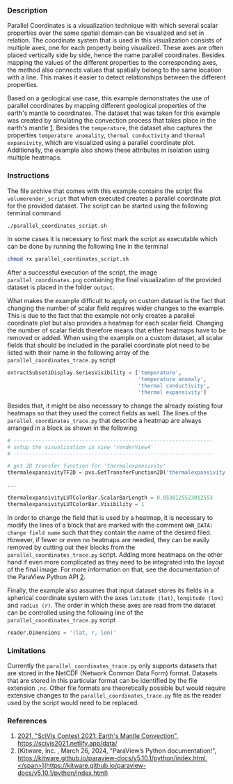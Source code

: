 ### Description ###
Parallel Coordinates is a visualization technique with which several scalar properties over the same spatial domain can be visualized and set in relation.
The coordinate system that is used in this visualization consists of multiple axes, one for each property being visualized.
These axes are often placed vertically side by side, hence the name parallel coordinates.
Besides mapping the values of the different properties to the corresponding axes, the method also connects values that spatially belong to the same location with a line.
This makes it easier to detect relationships between the different properties.

Based on a geological use case, this example demonstrates the use of parallel coordinates by mapping different geological properties of the earth's mantle to coordinates.
The dataset that was taken for this example was created by simulating the convection process that takes place in the earth's mantle [1](#reference_dataset).
Besides the `temperature`, the dataset also captures the properties `temperature anomality`, `thermal conductivity` and `thermal expansivity`, which are visualized using a parallel coordinate plot.
Additionally, the example also shows these attributes in isolation using multiple heatmaps.

### Instructions ###
The file archive that comes with this example contains the script file `volumerender_script` that when executed creates a parallel coordinate plot for the provided dataset.
The script can be started using the following terminal command
```bash
./parallel_coordinates_script.sh
```
In some cases it is necessary to first mark the script as executable which can be done by running the following line in the terminal
```bash
chmod +x parallel_coordinates_script.sh
```
After a successful execution of the script, the image `parallel_coordinates.png` containing the final visualization of the provided dataset is placed in the folder `output`. 

What makes the example difficult to apply on custom dataset is the fact that changing the number of scalar field requires wider changes to the example.
This is due to the fact that the example not only creates a parallel coordinate plot but also provides a heatmap for each scalar field.
Changing the number of scalar fields therefore means that either heatmaps have to be removed or added.
When using the example on a custom dataset, all scalar fields that should be included in the parallel coordinate plot need to be listed with their name in the following array of the `parallel_coordinates_trace.py` script
```python
extractSubset1Display.SeriesVisibility = ['temperature', 
                                          'temperature anomaly', 
                                          'thermal conductivity', 
                                          'thermal expansivity']
```
Besides that, it might be also necessary to change the already existing four heatmaps so that they used the correct fields as well.
The lines of the `parallel_coordinates_trace.py` that describe a heatmap are always arranged in a block as shown in the following
```python
# ----------------------------------------------------------------
# setup the visualization in view 'renderView4'
# ----------------------------------------------------------------

# get 2D transfer function for 'thermalexpansivity'
thermalexpansivityTF2D = pvs.GetTransferFunction2D('thermalexpansivity')

...

thermalexpansivityLUTColorBar.ScalarBarLength = 0.8530125523012553
thermalexpansivityLUTColorBar.Visibility = 1
```
In order to change the field that is used by a heatmap, it is necessary to modify the lines of a block that are marked with the comment `OWN_DATA: change field name` such that they contain the name of the desired filed.
However, if fewer or even no heatmaps are needed, they can be easily removed by cutting out their blocks from the `parallel_coordinates_trace.py` script.
Adding more heatmaps on the other hand if even more complicated as they need to be integrated into the layout of the final image.
For more information on that, see the documentation of the ParaView Python API [2](#reference_python_api).

Finally, the example also assumes that input dataset stores its fields in a spherical coordinate system with the axes `latitude (lat)`, `longitude (lon)` and `radius (r)`.
The order in which these axes are read from the dataset can be controlled using the following line of the `parallel_coordinates_trace.py` script
```python
reader.Dimensions = '(lat, r, lon)'
```

### Limitations ###
Currently the `parallel_coordinates_trace.py` only supports datasets that are stored in the NetCDF (Network Common Data Form) format.
Datasets that are stored in this particular format can be identified by the file extension `.nc`.
Other file formats are theoretically possible but would require extensive changes to the `parallel_coordinates_trace.py` file as the reader used by the script would need to be replaced.

### References ###
1. [<span id="reference_dataset">2021, "SciVis Contest 2021: Earth's Mantle Convection", https://scivis2021.netlify.app/data/</span>](https://scivis2021.netlify.app/data/)
2. [<span id="reference_python_api">Kitware, Inc. , March 26, 2024, "ParaView’s Python documentation!", https://kitware.github.io/paraview-docs/v5.10.1/python/index.html.</span>](https://kitware.github.io/paraview-docs/v5.10.1/python/index.html)